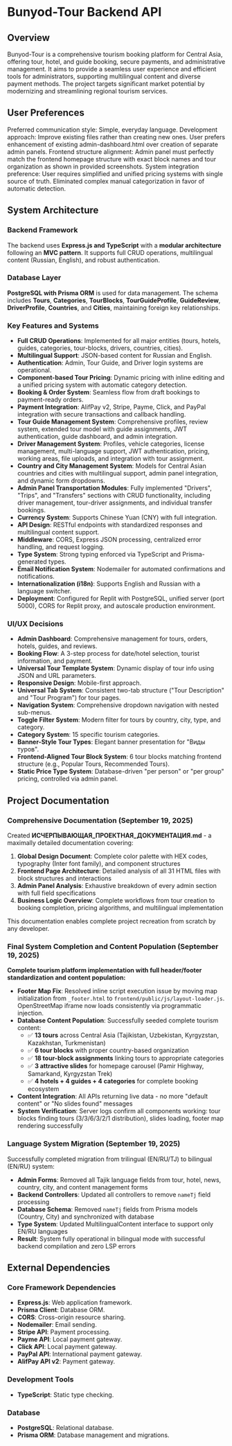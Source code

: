 # Bunyod-Tour Backend API

## Overview
Bunyod-Tour is a comprehensive tourism booking platform for Central Asia, offering tour, hotel, and guide booking, secure payments, and administrative management. It aims to provide a seamless user experience and efficient tools for administrators, supporting multilingual content and diverse payment methods. The project targets significant market potential by modernizing and streamlining regional tourism services.

## User Preferences
Preferred communication style: Simple, everyday language.
Development approach: Improve existing files rather than creating new ones. User prefers enhancement of existing admin-dashboard.html over creation of separate admin panels.
Frontend structure alignment: Admin panel must perfectly match the frontend homepage structure with exact block names and tour organization as shown in provided screenshots.
System integration preference: User requires simplified and unified pricing systems with single source of truth. Eliminated complex manual categorization in favor of automatic detection.

## System Architecture

### Backend Framework
The backend uses **Express.js and TypeScript** with a **modular architecture** following an **MVC pattern**. It supports full CRUD operations, multilingual content (Russian, English), and robust authentication.

### Database Layer
**PostgreSQL with Prisma ORM** is used for data management. The schema includes **Tours**, **Categories**, **TourBlocks**, **TourGuideProfile**, **GuideReview**, **DriverProfile**, **Countries**, and **Cities**, maintaining foreign key relationships.

### Key Features and Systems
-   **Full CRUD Operations**: Implemented for all major entities (tours, hotels, guides, categories, tour-blocks, drivers, countries, cities).
-   **Multilingual Support**: JSON-based content for Russian and English.
-   **Authentication**: Admin, Tour Guide, and Driver login systems are operational.
-   **Component-based Tour Pricing**: Dynamic pricing with inline editing and a unified pricing system with automatic category detection.
-   **Booking & Order System**: Seamless flow from draft bookings to payment-ready orders.
-   **Payment Integration**: AlifPay v2, Stripe, Payme, Click, and PayPal integration with secure transactions and callback handling.
-   **Tour Guide Management System**: Comprehensive profiles, review system, extended tour model with guide assignments, JWT authentication, guide dashboard, and admin integration.
-   **Driver Management System**: Profiles, vehicle categories, license management, multi-language support, JWT authentication, pricing, working areas, file uploads, and integration with tour assignment.
-   **Country and City Management System**: Models for Central Asian countries and cities with multilingual support, admin panel integration, and dynamic form dropdowns.
-   **Admin Panel Transportation Modules**: Fully implemented "Drivers", "Trips", and "Transfers" sections with CRUD functionality, including driver management, tour-driver assignments, and individual transfer bookings.
-   **Currency System**: Supports Chinese Yuan (CNY) with full integration.
-   **API Design**: RESTful endpoints with standardized responses and multilingual content support.
-   **Middleware**: CORS, Express JSON processing, centralized error handling, and request logging.
-   **Type System**: Strong typing enforced via TypeScript and Prisma-generated types.
-   **Email Notification System**: Nodemailer for automated confirmations and notifications.
-   **Internationalization (i18n)**: Supports English and Russian with a language switcher.
-   **Deployment**: Configured for Replit with PostgreSQL, unified server (port 5000), CORS for Replit proxy, and autoscale production environment.

### UI/UX Decisions
-   **Admin Dashboard**: Comprehensive management for tours, orders, hotels, guides, and reviews.
-   **Booking Flow**: A 3-step process for date/hotel selection, tourist information, and payment.
-   **Universal Tour Template System**: Dynamic display of tour info using JSON and URL parameters.
-   **Responsive Design**: Mobile-first approach.
-   **Universal Tab System**: Consistent two-tab structure ("Tour Description" and "Tour Program") for tour pages.
-   **Navigation System**: Comprehensive dropdown navigation with nested sub-menus.
-   **Toggle Filter System**: Modern filter for tours by country, city, type, and category.
-   **Category System**: 15 specific tourism categories.
-   **Banner-Style Tour Types**: Elegant banner presentation for "Виды туров".
-   **Frontend-Aligned Tour Block System**: 6 tour blocks matching frontend structure (e.g., Popular Tours, Recommended Tours).
-   **Static Price Type System**: Database-driven "per person" or "per group" pricing, controlled via admin panel.

## Project Documentation

### Comprehensive Documentation (September 19, 2025)
Created **ИСЧЕРПЫВАЮЩАЯ_ПРОЕКТНАЯ_ДОКУМЕНТАЦИЯ.md** - a maximally detailed documentation covering:

1. **Global Design Document**: Complete color palette with HEX codes, typography (Inter font family), and component structures
2. **Frontend Page Architecture**: Detailed analysis of all 31 HTML files with block structures and interactions
3. **Admin Panel Analysis**: Exhaustive breakdown of every admin section with full field specifications
4. **Business Logic Overview**: Complete workflows from tour creation to booking completion, pricing algorithms, and multilingual implementation

This documentation enables complete project recreation from scratch by any developer.

### Final System Completion and Content Population (September 19, 2025)
**Complete tourism platform implementation with full header/footer standardization and content population:**

- **Footer Map Fix**: Resolved inline script execution issue by moving map initialization from `_footer.html` to `frontend/public/js/layout-loader.js`. OpenStreetMap iframe now loads consistently via programmatic injection.
- **Database Content Population**: Successfully seeded complete tourism content:
  - ✅ **13 tours** across Central Asia (Tajikistan, Uzbekistan, Kyrgyzstan, Kazakhstan, Turkmenistan)
  - ✅ **6 tour blocks** with proper country-based organization
  - ✅ **18 tour-block assignments** linking tours to appropriate categories
  - ✅ **3 attractive slides** for homepage carousel (Pamir Highway, Samarkand, Kyrgyzstan Trek)
  - ✅ **4 hotels + 4 guides + 4 categories** for complete booking ecosystem
- **Content Integration**: All APIs returning live data - no more "default content" or "No slides found" messages
- **System Verification**: Server logs confirm all components working: tour blocks finding tours (3/3/6/3/2/1 distribution), slides loading, footer map rendering successfully

### Language System Migration (September 19, 2025)
Successfully completed migration from trilingual (EN/RU/TJ) to bilingual (EN/RU) system:

- **Admin Forms**: Removed all Tajik language fields from tour, hotel, news, country, city, and content management forms
- **Backend Controllers**: Updated all controllers to remove `nameTj` field processing
- **Database Schema**: Removed `nameTj` fields from Prisma models (Country, City) and synchronized with database
- **Type System**: Updated MultilingualContent interface to support only EN/RU languages
- **Result**: System fully operational in bilingual mode with successful backend compilation and zero LSP errors

## External Dependencies

### Core Framework Dependencies
-   **Express.js**: Web application framework.
-   **Prisma Client**: Database ORM.
-   **CORS**: Cross-origin resource sharing.
-   **Nodemailer**: Email sending.
-   **Stripe API**: Payment processing.
-   **Payme API**: Local payment gateway.
-   **Click API**: Local payment gateway.
-   **PayPal API**: International payment gateway.
-   **AlifPay API v2**: Payment gateway.

### Development Tools
-   **TypeScript**: Static type checking.

### Database
-   **PostgreSQL**: Relational database.
-   **Prisma ORM**: Database management and migrations.